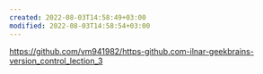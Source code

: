 ```yaml
---
created: 2022-08-03T14:58:49+03:00
modified: 2022-08-03T14:58:54+03:00
---
```


https://github.com/vm941982/https-github.com-ilnar-geekbrains-version_control_lection_3
